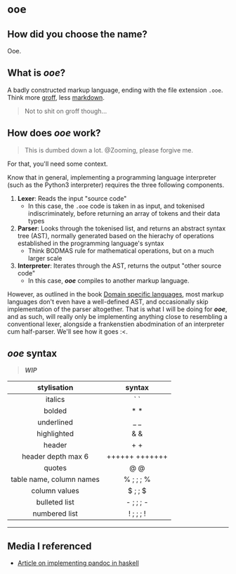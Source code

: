 # `ooe`

## How did you choose the name?

Ooe.

## What is ***ooe***?

A badly constructed markup language, ending with the file extension `.ooe`. Think more [groff](https://www.gnu.org/software/groff/), less [markdown](https://www.markdownguide.org/). 

> Not to shit on groff though...

## How does ***ooe*** work?

> This is dumbed down a lot. @Zooming, please forgive me.

For that, you'll need some context.

Know that in general, implementing a programming language interpreter (such as the Python3 interpreter) requires the three following components.

1. **Lexer**: Reads the input "source code" 
    * In this case, the `.ooe` code is taken in as input, and tokenised indiscriminately, before returning an array of tokens and their data types
2. **Parser**: Looks through the tokenised list, and returns an abstract syntax tree (AST), normally generated based on the hierachy of operations established in the programming language's syntax
    * Think BODMAS rule for mathematical operations, but on a much larger scale
3. **Interpreter**: Iterates through the AST, returns the output "other source code" 
    * In this case, ***ooe*** compiles to another markup language.

However, as outlined in the book [Domain specific languages](https://www.amazon.com/Domain-Specific-Languages-Addison-Wesley-Signature-Fowler/dp/0321712943), most markup languages don't even have a well-defined AST, and occasionally skip implementation of the parser altogether. That is what I will be doing for ***ooe***, and as such, will really only be implementing anything close to resembling a conventional lexer, alongside a frankenstien abodmination of an interpreter cum half-parser. We'll see how it goes :<.

## ***ooe*** syntax

> ***WIP***

| stylisation | syntax |
| :---: | :---: |
| italics | \` ` |
| bolded | * *|
| underlined | _ _ |
| highlighted | & & |
| header | + + |
| header depth max 6 | ++++++ +++++++
| quotes | @ @ |
| table name, column names | % ; ; ; % |
| column values | $ ; ; $
| bulleted list | - ; ; ; - |
| numbered list | ! ; ; ; ! |

---

## Media I referenced

* [Article on implementing pandoc in haskell](https://www.tweag.io/blog/2021-06-15-asciidoc-haskell-pandoc/)
